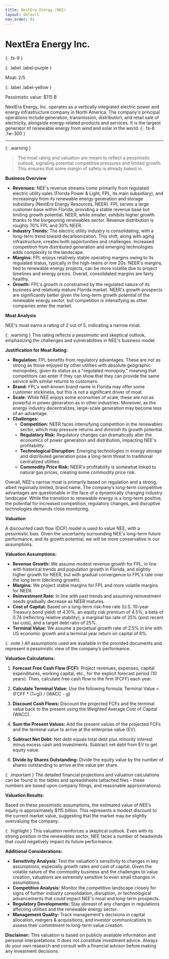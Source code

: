 ```yaml
---
title: NextEra Energy (NEE)
layout: default
nav_order: 82
---
```


# NextEra Energy Inc.
{: .fs-9 }

{: .label .label-purple }

Moat: 2/5

{: .label .label-yellow }

Pessimistic value: $115 B

NextEra Energy, Inc. operates as a vertically integrated electric power and energy infrastructure company in North America.  The company's principal operations include generation, transmission, distribution, and retail sale of electricity, alongside energy-related products and services. It is the largest generator of renewable energy from wind and solar in the world.
{: .fs-6 .fw-300 }

---

{: .warning } 
>The moat rating and valuation are meant to reflect a pessimistic outlook, signaling potential competitive pressures and limited growth. This ensures that some margin of safety is already baked in.

**Business Overview**

* **Revenues:** NEE's revenue streams come primarily from regulated electric utility sales (Florida Power & Light, FPL, its main subsidiary), and increasingly from its renewable energy generation and storage subsidiary (NextEra Energy Resources, NEER). FPL serves a large customer base within Florida, providing a stable revenue base but limiting growth potential. NEER, while smaller, exhibits higher growth thanks to the burgeoning renewables sector. Revenue distribution is roughly 70% FPL and 30% NEER. 
* **Industry Trends:** The electric utility industry is consolidating, with a long-term trend toward decarbonization. This shift, along with aging infrastructure, creates both opportunities and challenges.  Increased competition from distributed generation and emerging technologies adds complexity to the landscape.
* **Margins:** FPL enjoys relatively stable operating margins owing to its regulated status, typically in the high-teens or low 20s. NEER's margins, tied to renewable energy projects, can be more volatile due to project timelines and energy prices. Overall, consolidated margins are fairly healthy.
* **Growth:** FPL's growth is constrained by the regulated nature of its business and relatively mature Florida market. NEER's growth prospects are significantly better given the long-term growth potential of the renewable energy sector, but competition is intensifying as other companies enter the market.

**Moat Analysis**

NEE's moat earns a rating of 2 out of 5, indicating a narrow moat.

{: .warning } This rating reflects a pessimistic and skeptical outlook, emphasizing the challenges and vulnerabilities in NEE's business model.

**Justification for Moat Rating:**

* **Regulation:** FPL benefits from regulatory advantages.  These are not as strong as those enjoyed by other utilities with absolute geographic monopolies, given its status as a "regulated monopoly," meaning that competitors can enter if they can show that they can provide the same service with similar returns to customers.
* **Brand:** FPL's well-known brand name in Florida may offer some customer stickiness, but this is not a significant driver of moat.
* **Scale:** While NEE enjoys some economies of scale, these are not as powerful in power generation as in other industries. Moreover, as the energy industry decentralizes, large-scale generation may become less of an advantage.
* **Challenges:**
    * **Competition:** NEER faces intensifying competition in the renewables sector, which may pressure returns and diminish its growth potential.
    * **Regulatory Risk:** Regulatory changes can dramatically alter the economics of power generation and distribution, impacting NEE's profitability.
    * **Technological Disruption:** Emerging technologies in energy storage and distributed generation pose a long-term threat to traditional centralized utilities.
    * **Commodity Price Risk:** NEER's profitability is somewhat linked to natural gas prices, creating some commodity price risk.

Overall, NEE's narrow moat is primarily based on regulation and a strong, albeit regionally limited, brand name. The company’s long-term competitive advantages are questionable in the face of a dynamically changing industry landscape.  While the transition to renewable energy is a long-term positive, the potential for increased competition, regulatory changes, and disruptive technologies demands close monitoring.

**Valuation**

A discounted cash flow (DCF) model is used to value NEE, with a pessimistic bias. Given the uncertainty surrounding NEE's long-term future performance, and its growth potential, we will be more conservative in our assumptions.

**Valuation Assumptions:**

* **Revenue Growth:** We assume modest revenue growth for FPL, in line with historical trends and population growth in Florida, and slightly higher growth for NEER, but with gradual convergence to FPL's rate over the long term (declining growth).
* **Margins:** We project stable margins for FPL and more volatile margins for NEER. 
* **Reinvestment Rate:** In line with past trends and assuming reinvestment needs gradually decrease as NEER matures.
* **Cost of Capital:** Based on a long-term risk-free rate (U.S. 10-year Treasury bond yield) of 4.10%, an equity risk premium of 4.5%, a beta of 0.74 (reflecting relative stability), a marginal tax rate of 25% (post recent tax cuts), and a target debt ratio of 25%.
* **Terminal Value:** We assume a perpetual growth rate of 2.5% in line with US economic growth and a terminal year return on capital of 8%.

{: .note } All assumptions used are available in the provided documents and represent a pessimistic view of the company’s performance.

**Valuation Calculations:**

1. **Forecast Free Cash Flow (FCF):**  Project revenues, expenses, capital expenditures, working capital, etc., for the explicit forecast period (10 years). Then, calculate free cash flow to the firm (FCFF) each year.

2. **Calculate Terminal Value:**  Use the following formula:
Terminal Value = (FCFF * (1+g)) / (WACC - g)

3. **Discount Cash Flows:** Discount the projected FCFs and the terminal value back to the present using the Weighted Average Cost of Capital (WACC).

4. **Sum the Present Values:** Add the present values of the projected FCFs and the terminal value to arrive at the enterprise value (EV).

5. **Subtract Net Debt:** Net debt equals total debt plus minority interest minus excess cash and investments. Subtract net debt from EV to get equity value.

6. **Divide by Shares Outstanding:** Divide the equity value by the number of shares outstanding to arrive at the value per share.

{: .important } The detailed financial projections and valuation calculations can be found in the tables and spreadsheets (attached files - these numbers are based upon company filings, and reasonable approximations).

**Valuation Results:**

Based on these pessimistic assumptions, the estimated value of NEE’s equity is approximately $115 billion.  This represents a modest discount to the current market value, suggesting that the market may be slightly overvaluing the company.  

{: .highlight } This valuation reinforces a skeptical outlook. Even with its strong position in the renewables sector, NEE faces a number of headwinds that could negatively impact its future performance.

**Additional Considerations:**

* **Sensitivity Analysis:**  Test the valuation's sensitivity to changes in key assumptions, especially growth rates and cost of capital. Given the volatile nature of the commodity business and the challenges to value creation, valuations are extremely sensitive to even small changes in assumptions.
* **Competitive Analysis:** Monitor the competitive landscape closely for signs of further industry consolidation, disruption, or technological advancements that could impact NEE's moat and long-term prospects.
* **Regulatory Developments:**  Stay abreast of any changes in regulations affecting utilities and the renewable energy sector.
* **Management Quality:** Track management's decisions in capital allocation, mergers & acquisitions, and investor communications to assess their commitment to long-term value creation.


**Disclaimer:** This valuation is based on publicly available information and personal interpretations.  It does not constitute investment advice.  Always do your own research and consult with a financial advisor before making any investment decisions.
